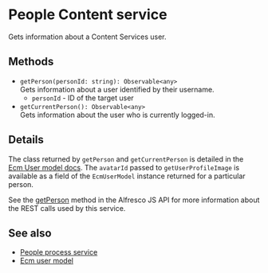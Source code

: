 # People Content service

Gets information about a Content Services user.

## Methods

-   `getPerson(personId: string): Observable<any>`  
    Gets information about a user identified by their username.  
    -   `personId` - ID of the target user
-   `getCurrentPerson(): Observable<any>`  
    Gets information about the user who is currently logged-in.   


## Details

The class returned by `getPerson` and `getCurrentPerson` is detailed
in the [Ecm User model docs](ecm-user.model.md). The `avatarId` passed to
`getUserProfileImage` is available as a field of the `EcmUserModel` instance
returned for a particular person.

See the
[getPerson](https://github.com/Alfresco/alfresco-js-api/blob/master/src/alfresco-core-rest-api/docs/PeopleApi.md#getPerson)
method in the Alfresco JS API for more information about the REST calls used by this service.

## See also

-   [People process service](people-process.service.md)
-   [Ecm user model](ecm-user.model.md)
